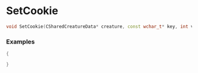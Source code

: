 # SetCookie

```cpp - C++
void SetCookie(CSharedCreatureData* creature, const wchar_t* key, int value);
```

### Examples
```cpp - C++
{

}
```
